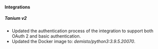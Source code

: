 
#### Integrations
##### Tanium v2
- Updated the authentication process of the integration to support both OAuth 2 and basic authentication.
- Updated the Docker image to: *demisto/python3:3.9.5.20070*.
